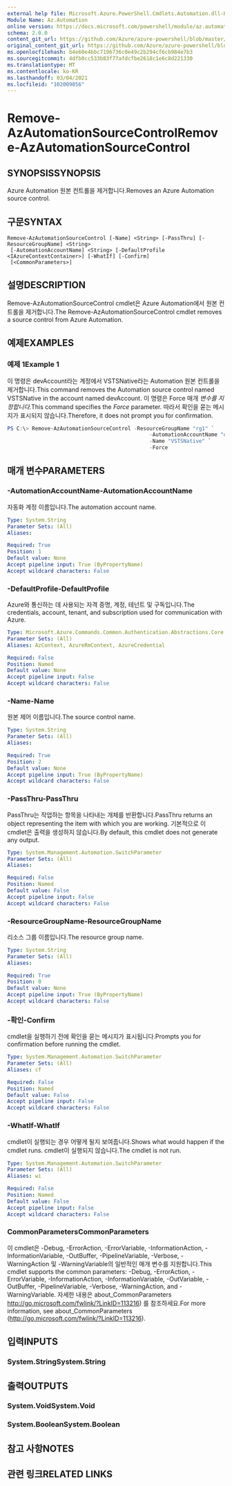 ```yaml
---
external help file: Microsoft.Azure.PowerShell.Cmdlets.Automation.dll-Help.xml
Module Name: Az.Automation
online version: https://docs.microsoft.com/powershell/module/az.automation/remove-azautomationsourcecontrol
schema: 2.0.0
content_git_url: https://github.com/Azure/azure-powershell/blob/master/src/Automation/Automation/help/Remove-AzAutomationSourceControl.md
original_content_git_url: https://github.com/Azure/azure-powershell/blob/master/src/Automation/Automation/help/Remove-AzAutomationSourceControl.md
ms.openlocfilehash: b4e60e4bbc7196736c0e49c2b294cf6cb984e7b3
ms.sourcegitcommit: 4dfb0cc533b83f77afdcfbe2618c1e6c8d221330
ms.translationtype: MT
ms.contentlocale: ko-KR
ms.lasthandoff: 03/04/2021
ms.locfileid: "102009856"
---
```

# <span data-ttu-id="5bdd1-101">Remove-AzAutomationSourceControl</span><span class="sxs-lookup"><span data-stu-id="5bdd1-101">Remove-AzAutomationSourceControl</span></span>

## <span data-ttu-id="5bdd1-102">SYNOPSIS</span><span class="sxs-lookup"><span data-stu-id="5bdd1-102">SYNOPSIS</span></span>
<span data-ttu-id="5bdd1-103">Azure Automation 원본 컨트롤을 제거합니다.</span><span class="sxs-lookup"><span data-stu-id="5bdd1-103">Removes an Azure Automation source control.</span></span>

## <span data-ttu-id="5bdd1-104">구문</span><span class="sxs-lookup"><span data-stu-id="5bdd1-104">SYNTAX</span></span>

```
Remove-AzAutomationSourceControl [-Name] <String> [-PassThru] [-ResourceGroupName] <String>
 [-AutomationAccountName] <String> [-DefaultProfile <IAzureContextContainer>] [-WhatIf] [-Confirm]
 [<CommonParameters>]
```

## <span data-ttu-id="5bdd1-105">설명</span><span class="sxs-lookup"><span data-stu-id="5bdd1-105">DESCRIPTION</span></span>
<span data-ttu-id="5bdd1-106">Remove-AzAutomationSourceControl cmdlet은 Azure Automation에서 원본 컨트롤을 제거합니다.</span><span class="sxs-lookup"><span data-stu-id="5bdd1-106">The Remove-AzAutomationSourceControl cmdlet removes a source control from Azure Automation.</span></span>

## <span data-ttu-id="5bdd1-107">예제</span><span class="sxs-lookup"><span data-stu-id="5bdd1-107">EXAMPLES</span></span>

### <span data-ttu-id="5bdd1-108">예제 1</span><span class="sxs-lookup"><span data-stu-id="5bdd1-108">Example 1</span></span>
<span data-ttu-id="5bdd1-109">이 명령은 devAccount라는 계정에서 VSTSNative라는 Automation 원본 컨트롤을 제거합니다.</span><span class="sxs-lookup"><span data-stu-id="5bdd1-109">This command removes the Automation source control named VSTSNative in the account named devAccount.</span></span>
<span data-ttu-id="5bdd1-110">이 명령은 Force 매개 *변수를 지정합니다.*</span><span class="sxs-lookup"><span data-stu-id="5bdd1-110">This command specifies the *Force* parameter.</span></span> <span data-ttu-id="5bdd1-111">따라서 확인을 묻는 메시지가 표시되지 않습니다.</span><span class="sxs-lookup"><span data-stu-id="5bdd1-111">Therefore, it does not prompt you for confirmation.</span></span>

```powershell
PS C:\> Remove-AzAutomationSourceControl -ResourceGroupName "rg1" `
                                              -AutomationAccountName "devAccount" `
                                              -Name "VSTSNative" `
                                              -Force
```

## <span data-ttu-id="5bdd1-112">매개 변수</span><span class="sxs-lookup"><span data-stu-id="5bdd1-112">PARAMETERS</span></span>

### <span data-ttu-id="5bdd1-113">-AutomationAccountName</span><span class="sxs-lookup"><span data-stu-id="5bdd1-113">-AutomationAccountName</span></span>
<span data-ttu-id="5bdd1-114">자동화 계정 이름입니다.</span><span class="sxs-lookup"><span data-stu-id="5bdd1-114">The automation account name.</span></span>

```yaml
Type: System.String
Parameter Sets: (All)
Aliases:

Required: True
Position: 1
Default value: None
Accept pipeline input: True (ByPropertyName)
Accept wildcard characters: False
```

### <span data-ttu-id="5bdd1-115">-DefaultProfile</span><span class="sxs-lookup"><span data-stu-id="5bdd1-115">-DefaultProfile</span></span>
<span data-ttu-id="5bdd1-116">Azure와 통신하는 데 사용되는 자격 증명, 계정, 테넌트 및 구독입니다.</span><span class="sxs-lookup"><span data-stu-id="5bdd1-116">The credentials, account, tenant, and subscription used for communication with Azure.</span></span>

```yaml
Type: Microsoft.Azure.Commands.Common.Authentication.Abstractions.Core.IAzureContextContainer
Parameter Sets: (All)
Aliases: AzContext, AzureRmContext, AzureCredential

Required: False
Position: Named
Default value: None
Accept pipeline input: False
Accept wildcard characters: False
```

### <span data-ttu-id="5bdd1-117">-Name</span><span class="sxs-lookup"><span data-stu-id="5bdd1-117">-Name</span></span>
<span data-ttu-id="5bdd1-118">원본 제어 이름입니다.</span><span class="sxs-lookup"><span data-stu-id="5bdd1-118">The source control name.</span></span>

```yaml
Type: System.String
Parameter Sets: (All)
Aliases:

Required: True
Position: 2
Default value: None
Accept pipeline input: True (ByPropertyName)
Accept wildcard characters: False
```

### <span data-ttu-id="5bdd1-119">-PassThru</span><span class="sxs-lookup"><span data-stu-id="5bdd1-119">-PassThru</span></span>
<span data-ttu-id="5bdd1-120">PassThru는 작업하는 항목을 나타내는 개체를 반환합니다.</span><span class="sxs-lookup"><span data-stu-id="5bdd1-120">PassThru returns an object representing the item with which you are working.</span></span>
<span data-ttu-id="5bdd1-121">기본적으로 이 cmdlet은 출력을 생성하지 않습니다.</span><span class="sxs-lookup"><span data-stu-id="5bdd1-121">By default, this cmdlet does not generate any output.</span></span>

```yaml
Type: System.Management.Automation.SwitchParameter
Parameter Sets: (All)
Aliases:

Required: False
Position: Named
Default value: False
Accept pipeline input: False
Accept wildcard characters: False
```

### <span data-ttu-id="5bdd1-122">-ResourceGroupName</span><span class="sxs-lookup"><span data-stu-id="5bdd1-122">-ResourceGroupName</span></span>
<span data-ttu-id="5bdd1-123">리소스 그룹 이름입니다.</span><span class="sxs-lookup"><span data-stu-id="5bdd1-123">The resource group name.</span></span>

```yaml
Type: System.String
Parameter Sets: (All)
Aliases:

Required: True
Position: 0
Default value: None
Accept pipeline input: True (ByPropertyName)
Accept wildcard characters: False
```

### <span data-ttu-id="5bdd1-124">-확인</span><span class="sxs-lookup"><span data-stu-id="5bdd1-124">-Confirm</span></span>
<span data-ttu-id="5bdd1-125">cmdlet을 실행하기 전에 확인을 묻는 메시지가 표시됩니다.</span><span class="sxs-lookup"><span data-stu-id="5bdd1-125">Prompts you for confirmation before running the cmdlet.</span></span>

```yaml
Type: System.Management.Automation.SwitchParameter
Parameter Sets: (All)
Aliases: cf

Required: False
Position: Named
Default value: False
Accept pipeline input: False
Accept wildcard characters: False
```

### <span data-ttu-id="5bdd1-126">-WhatIf</span><span class="sxs-lookup"><span data-stu-id="5bdd1-126">-WhatIf</span></span>
<span data-ttu-id="5bdd1-127">cmdlet이 실행되는 경우 어떻게 될지 보여줍니다.</span><span class="sxs-lookup"><span data-stu-id="5bdd1-127">Shows what would happen if the cmdlet runs.</span></span>
<span data-ttu-id="5bdd1-128">cmdlet이 실행되지 않습니다.</span><span class="sxs-lookup"><span data-stu-id="5bdd1-128">The cmdlet is not run.</span></span>

```yaml
Type: System.Management.Automation.SwitchParameter
Parameter Sets: (All)
Aliases: wi

Required: False
Position: Named
Default value: False
Accept pipeline input: False
Accept wildcard characters: False
```

### <span data-ttu-id="5bdd1-129">CommonParameters</span><span class="sxs-lookup"><span data-stu-id="5bdd1-129">CommonParameters</span></span>
<span data-ttu-id="5bdd1-130">이 cmdlet은 -Debug, -ErrorAction, -ErrorVariable, -InformationAction, -InformationVariable, -OutBuffer, -PipelineVariable, -Verbose, -WarningAction 및 -WarningVariable의 일반적인 매개 변수를 지원합니다.</span><span class="sxs-lookup"><span data-stu-id="5bdd1-130">This cmdlet supports the common parameters: -Debug, -ErrorAction, -ErrorVariable, -InformationAction, -InformationVariable, -OutVariable, -OutBuffer, -PipelineVariable, -Verbose, -WarningAction, and -WarningVariable.</span></span> <span data-ttu-id="5bdd1-131">자세한 내용은 about_CommonParameters http://go.microsoft.com/fwlink/?LinkID=113216) 를 참조하세요.</span><span class="sxs-lookup"><span data-stu-id="5bdd1-131">For more information, see about_CommonParameters (http://go.microsoft.com/fwlink/?LinkID=113216).</span></span>

## <span data-ttu-id="5bdd1-132">입력</span><span class="sxs-lookup"><span data-stu-id="5bdd1-132">INPUTS</span></span>

### <span data-ttu-id="5bdd1-133">System.String</span><span class="sxs-lookup"><span data-stu-id="5bdd1-133">System.String</span></span>

## <span data-ttu-id="5bdd1-134">출력</span><span class="sxs-lookup"><span data-stu-id="5bdd1-134">OUTPUTS</span></span>

### <span data-ttu-id="5bdd1-135">System.Void</span><span class="sxs-lookup"><span data-stu-id="5bdd1-135">System.Void</span></span>

### <span data-ttu-id="5bdd1-136">System.Boolean</span><span class="sxs-lookup"><span data-stu-id="5bdd1-136">System.Boolean</span></span>

## <span data-ttu-id="5bdd1-137">참고 사항</span><span class="sxs-lookup"><span data-stu-id="5bdd1-137">NOTES</span></span>

## <span data-ttu-id="5bdd1-138">관련 링크</span><span class="sxs-lookup"><span data-stu-id="5bdd1-138">RELATED LINKS</span></span>
